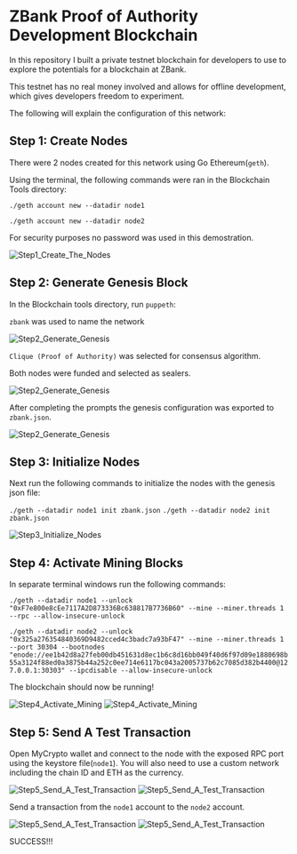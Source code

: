 # ZBank Proof of Authority Development Blockchain

In this repository I built a private testnet blockchain for developers to use to explore the potentials for a blockchain at ZBank.

This testnet has no real money involved and allows for offline development, which gives developers freedom to experiment.

The following will explain the configuration of this network:

## Step 1: Create Nodes

There were 2 nodes created for this network using Go Ethereum(`geth`).

Using the terminal, the following commands were ran in the Blockchain Tools directory:

`./geth account new --datadir node1`

`./geth account new --datadir node2`

For security purposes no password was used in this demostration.

![Step1_Create_The_Nodes](./Screenshots/Step2.png)

## Step 2: Generate Genesis Block 

In the Blockchain tools directory, run `puppeth`:

`zbank` was used to name the network

![Step2_Generate_Genesis](./Screenshots/Step3.png)

`Clique (Proof of Authority)` was selected for consensus algorithm.

Both nodes were funded and selected as sealers. 

![Step2_Generate_Genesis](./Screenshots/Step4.png)

After completing the prompts the genesis configuration was exported to `zbank.json`.

![Step2_Generate_Genesis](./Screenshots/Step5.png)

## Step 3: Initialize Nodes

Next run the following commands to initialize the nodes with the genesis json file:

`./geth --datadir node1 init zbank.json`
`./geth --datadir node2 init zbank.json`

![Step3_Initialize_Nodes](./Screenshots/Step6.png)

## Step 4: Activate Mining Blocks

In separate terminal windows run the following commands:

`./geth --datadir node1 --unlock "0xF7e800e8cEe7117A2D873336Bc638817B7736B60" --mine --miner.threads 1 --rpc --allow-insecure-unlock`

`./geth --datadir node2 --unlock "0x325a276354840369D9482cced4c3badc7a93bF47" --mine --miner.threads 1 --port 30304 --bootnodes "enode://ee1b42d8a27feb00db451631d8ec1b6c8d16bb049f40d6f97d09e1880698b55a3124f88ed0a3875b44a252c0ee714e6117bc043a2005737b62c7085d382b4400@127.0.0.1:30303" --ipcdisable --allow-insecure-unlock`

The blockchain should now be running!

![Step4_Activate_Mining](./Screenshots/Step7.png)
![Step4_Activate_Mining](./Screenshots/Step8.png)

## Step 5: Send A Test Transaction

Open MyCrypto wallet and connect to the node with the exposed RPC port using the keystore file(`node1`). You will also need to use a custom network including the chain ID and ETH as the currency.

![Step5_Send_A_Test_Transaction](./Screenshots/Step8.5.png)
![Step5_Send_A_Test_Transaction](./Screenshots/Step9.png)

Send a transaction from the `node1` account to the `node2` account.

![Step5_Send_A_Test_Transaction](./Screenshots/Step10.png)
![Step5_Send_A_Test_Transaction](./Screenshots/Step11.png)

SUCCESS!!!